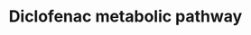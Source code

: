 ---
annotations:
- type: Pathway Ontology
  value: phase I biotransformation pathway via cytochrome P450
authors:
- Mkutmon
- Eweitz
description: CYP metabolism of the diclofenac drug.
last-edited: 2021-05-21
organisms:
- Bos taurus
redirect_from:
- /index.php/Pathway:WP3152
- /instance/WP3152
schema-jsonld:
- '@context': https://schema.org/
  '@id': https://wikipathways.github.io/pathways/WP3152.html
  '@type': Dataset
  creator:
    '@type': Organization
    name: WikiPathways
  description: CYP metabolism of the diclofenac drug.
  keywords:
  - 3'-Hydroxydiclofenac
  - CYP2B6
  - CYP2C9
  - CYP2C19
  - 4',5-Dihydroxydiclofenac
  - CYP2C18
  - 5-hydroxydiclofenac
  - 4'-hydroxydiclofenac
  - CYP2C8
  - diclofenac
  - Metabolite
  license: CC0
  name: Diclofenac metabolic pathway
seo: CreativeWork
title: Diclofenac metabolic pathway
wpid: WP3152
---